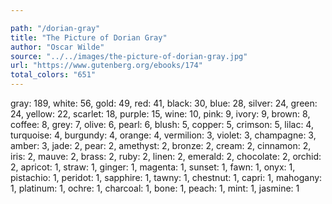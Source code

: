 ```yaml
---

path: "/dorian-gray"
title: "The Picture of Dorian Gray"
author: "Oscar Wilde"
source: "../../images/the-picture-of-dorian-gray.jpg"
url: "https://www.gutenberg.org/ebooks/174"
total_colors: "651"
---
```

gray: 189, white: 56, gold: 49, red: 41, black: 30, blue: 28, silver: 24, green: 24, yellow: 22, scarlet: 18, purple: 15, wine: 10, pink: 9, ivory: 9, brown: 8, coffee: 8, grey: 7, olive: 6, pearl: 6, blush: 5, copper: 5, crimson: 5, lilac: 4, turquoise: 4, burgundy: 4, orange: 4, vermilion: 3, violet: 3, champagne: 3, amber: 3, jade: 2, pear: 2, amethyst: 2, bronze: 2, cream: 2, cinnamon: 2, iris: 2, mauve: 2, brass: 2, ruby: 2, linen: 2, emerald: 2, chocolate: 2, orchid: 2, apricot: 1, straw: 1, ginger: 1, magenta: 1, sunset: 1, fawn: 1, onyx: 1, pistachio: 1, peridot: 1, sapphire: 1, tawny: 1, chestnut: 1, capri: 1, mahogany: 1, platinum: 1, ochre: 1, charcoal: 1, bone: 1, peach: 1, mint: 1, jasmine: 1
